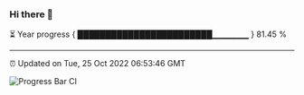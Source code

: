 ### Hi there 👋

⏳ Year progress { ████████████████████████▁▁▁▁▁▁ } 81.45 %

---

⏰ Updated on Tue, 25 Oct 2022 06:53:46 GMT

![Progress Bar CI](https://github.com/liununu/liununu/workflows/Progress%20Bar%20CI/badge.svg)
